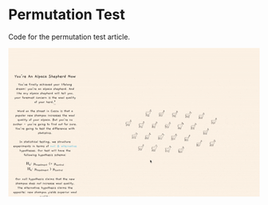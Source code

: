 # Permutation Test

Code for the permutation test article.

![Gif of Permutation Test](assets/permTestPreview.gif)
